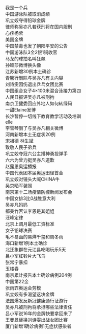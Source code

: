 我是一个兵  
中国游泳队被取消成绩  
巩立姣夺得铅球金牌  
律师称吴亦凡若获刑将在国内服刑  
心疼杨紫  
美国金牌  
中国禁毒也发了朝阳平安的公告  
中国游泳队3金2银1铜收官  
马龙的球拍名叫狂飙  
孙颖莎微博换头像  
江苏新增30例本土确诊  
青簪行删除与吴亦凡有关内容  
刘诗雯因伤退出乒乓女团比赛  
中国组合女子4×100米混合泳接力第四  
人民日报评吴亦凡被刑拘  
南京卫健委回应外地人如何转绿码  
一甜Elaine发博  
长沙暂停一切线下教育教学活动及培训  
elle  
李雪琴删了与吴亦凡相关微博  
河南新增本土无症状20例  
宋祖德 林生斌  
致敬人民子弟兵  
巩立姣夺冠六公主播神勇投弹手  
六六为曾力挺吴亦凡道歉  
赵露思奥运播报  
中国代表团本届奥运田径首金  
巩立姣对镜头大喊CHINA牛  
吴京晒军装照  
南京第十二场疫情防控新闻发布会  
中国女排3比0战胜意大利  
吴亦凡妈妈  
都美竹否认李恩是其姐姐  
汪峰定律  
北京上调月最低工资标准  
女子铅球决赛  
毛不易画的易烊千玺和周冬雨  
海口新增1例本土确诊  
北迁象群在元江县吃喝玩乐5天  
吕小军杠铃片大飞鸟  
张常宁暴扣  
玉楼春  
南京累计报告本土确诊病例204例  
中国第22金  
张雨霏奥运会劳模  
巩立姣有多渴望这块金牌  
法国爆发反新冠健康通行证游行  
吴亦凡被刑拘将承担哪些法律责任  
吕小军说16年的金牌快要拿回来了  
王曼昱替换刘诗雯出战女团比赛  
厦门新增1确诊病例1无症状感染者  
